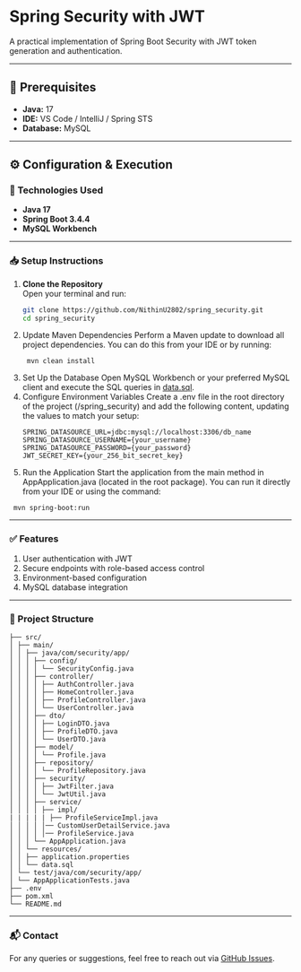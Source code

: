 # Spring Security with JWT  
A practical implementation of Spring Boot Security with JWT token generation and authentication.

---

## 🚀 Prerequisites

- **Java:** 17  
- **IDE:** VS Code / IntelliJ / Spring STS 
- **Database:** MySQL  

---

## ⚙️ Configuration & Execution

### 🔧 Technologies Used

- **Java 17**
- **Spring Boot 3.4.4**
- **MySQL Workbench**

---

### 📥 Setup Instructions

1. **Clone the Repository**  
   Open your terminal and run:
   ```bash
   git clone https://github.com/NithinU2802/spring_security.git
   cd spring_security
   ```
2. Update Maven Dependencies
   Perform a Maven update to download all project dependencies. You can do this from your IDE or by running:
   ```
    mvn clean install
   ```
3. Set Up the Database
   Open MySQL Workbench or your preferred MySQL client and execute the SQL queries in [data.sql](https://github.com/NithinU2802/spring_security/blob/master/src/main/resources/data.sql).
4. Configure Environment Variables
   Create a .env file in the root directory of the project (/spring_security) and add the following content, updating the values to match your setup:
   ```
   SPRING_DATASOURCE_URL=jdbc:mysql://localhost:3306/db_name
   SPRING_DATASOURCE_USERNAME={your_username}
   SPRING_DATASOURCE_PASSWORD={your_password}
   JWT_SECRET_KEY={your_256_bit_secret_key}
   ```
5. Run the Application
   Start the application from the main method in AppApplication.java (located in the root package). You can run it directly from your IDE or using the command:
  ```
   mvn spring-boot:run
  ```

---

### ✅ Features

1. User authentication with JWT
2. Secure endpoints with role-based access control
3. Environment-based configuration
4. MySQL database integration

---

### 📂 Project Structure

```
├── src/
│ ├── main/
│ │ ├── java/com/security/app/
│ │ │ ├── config/
│ │ │ │ └── SecurityConfig.java
│ │ │ ├── controller/
│ │ │ │ ├── AuthController.java
│ │ │ │ ├── HomeController.java
│ │ │ │ ├── ProfileController.java
│ │ │ │ └── UserController.java
│ │ │ ├── dto/
│ │ │ │ ├── LoginDTO.java
│ │ │ │ ├── ProfileDTO.java
│ │ │ │ └── UserDTO.java
│ │ │ ├── model/
│ │ │ │ └── Profile.java
│ │ │ ├── repository/
│ │ │ │ └── ProfileRepository.java
│ │ │ ├── security/
│ │ │ │ ├── JwtFilter.java
│ │ │ │ └── JwtUtil.java
│ │ │ ├── service/
│ │ │ │ ├── impl/
| | | | | ├── ProfileServiceImpl.java
│ │ │ │ │── CustomUserDetailService.java
│ │ │ │ │── ProfileService.java
│ │ │ └── AppApplication.java
│ │ └── resources/
│ │ ├── application.properties
│ │ └── data.sql
│ └── test/java/com/security/app/
│ └── AppApplicationTests.java
├── .env
├── pom.xml
└── README.md
```

---

### 📬 Contact

For any queries or suggestions, feel free to reach out via [GitHub Issues](https://github.com/NithinU2802/spring_security/issues).
